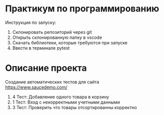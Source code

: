 # Практикум по программированию
Инструкция по запуску:
1. Склонировать репозиторий через git
2. Открыть склонированную папку в vscode
3. Скачать библиотеки, которые требуются при запуске
4. Ввести в терминале pytest

# Описание проекта
Создание автоматических тестов для сайта https://www.saucedemo.com/
1. 4 Тест: Добавление одного товара в корзину
2. 1 Тест: Вход с некорректными учетными данными
3. 3 Тест: Проверить что товары отсортированны корректно
